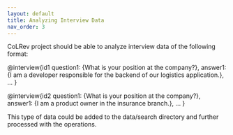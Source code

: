 ```yaml
---
layout: default
title: Analyzing Interview Data
nav_order: 3
---
```


CoLRev project should be able to analyze interview data of the following format:

@interview{id1
    question1: {What is your position at the company?},
    answer1: {I am a developer responsible for the backend of our logistics application.},
    ...
}

@interview{id2
    question1: {What is your position at the company?},
    answer1: {I am a product owner in the insurance branch.},
    ...
}

This type of data could be added to the data/search directory and further processed with the operations.
